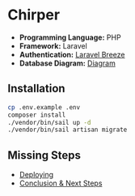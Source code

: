 # Chirper

- **Programming Language:** PHP
- **Framework:** Laravel
- **Authentication:** [Laravel Breeze](https://laravel.com/docs/starter-kits#laravel-breeze)
- **Database Diagram:** [Diagram](https://dbdiagram.io/d/6428ec725758ac5f1725ffdb)

## Installation

```bash
cp .env.example .env
composer install
./vendor/bin/sail up -d
./vendor/bin/sail artisan migrate
```

## Missing Steps

- [Deploying](https://bootcamp.laravel.com/deploying)
- [Conclusion & Next Steps](https://bootcamp.laravel.com/conclusion)

